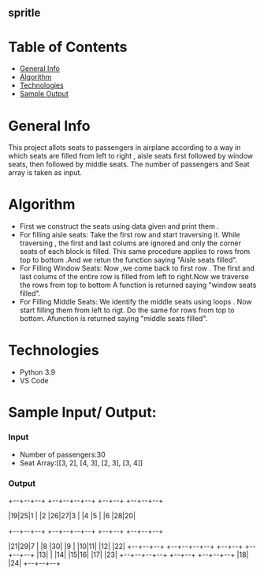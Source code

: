 ## spritle

# Table of Contents

* [General Info](#general-info)
* [Algorithm](#algorithm)
* [Technologies](#technologies)
* [Sample Output](sample-output)

# General Info
This project allots seats to passengers in airplane according to a way in which seats are filled from left to right , aisle seats first followed by window seats, then followed by middle seats.
The number of passengers and Seat array is taken as input.

# Algorithm

* First we construct the seats using data given and print them .
* For filling aisle seats:
     Take the first row and start traversing it.
     While traversing , the first and last colums are ignored and only the corner seats of each block is filled.
     This same procedure applies to rows from top to bottom .And we retun the function saying "Aisle seats filled".
* For Filling Window Seats:
     Now ,we come back to first row .
     The first and last colums of the entire row is filled from left to right.Now we traverse the rows from top to bottom 
     A function is returned saying "window seats filled".
* For Filling Middle Seats:
     We identify the middle seats using loops .
     Now start filling them from left to rigt.
     Do the same for rows from top to bottom. Afunction is returned saying "middle seats filled".
     
# Technologies

* Python 3.9
* VS Code

# Sample Input/ Output:
### Input

* Number of passengers:30
* Seat Array:[[3, 2], [4, 3], [2, 3], [3, 4]]

### Output

+--+--+--+    +--+--+--+--+    +--+--+    +--+--+--+

|19|25|1 |    |2 |26|27|3 |    |4 |5 |    |6 |28|20|

+--+--+--+    +--+--+--+--+    +--+--+    +--+--+--+

|21|29|7 |    |8 |30|  |9 |    |10|11|    |12|  |22|
+--+--+--+    +--+--+--+--+    +--+--+    +--+--+--+
              |13|  |  |14|    |15|16|    |17|  |23|
              +--+--+--+--+    +--+--+    +--+--+--+
                                          |18|  |24|
                                          +--+--+--+
